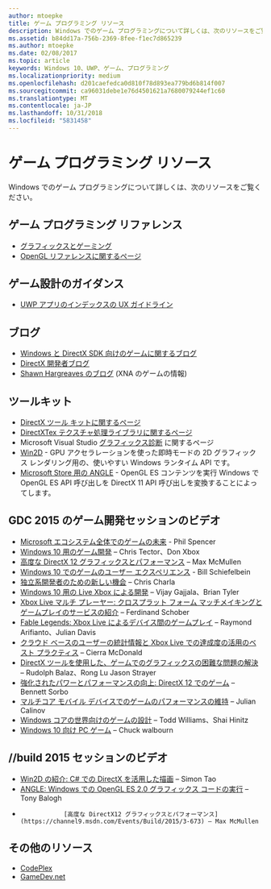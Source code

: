 ```yaml
---
author: mtoepke
title: ゲーム プログラミング リソース
description: Windows でのゲーム プログラミングについて詳しくは、次のリソースをご覧ください。
ms.assetid: b84dd17a-756b-2369-8fee-f1ec7d865239
ms.author: mtoepke
ms.date: 02/08/2017
ms.topic: article
keywords: Windows 10、UWP、ゲーム、プログラミング
ms.localizationpriority: medium
ms.openlocfilehash: d201caefedca0d810f78d893ea779bd6b814f007
ms.sourcegitcommit: ca96031debe1e76d4501621a7680079244ef1c60
ms.translationtype: MT
ms.contentlocale: ja-JP
ms.lasthandoff: 10/31/2018
ms.locfileid: "5831458"
---
```

# <a name="game-programming-resources"></a>ゲーム プログラミング リソース




Windows でのゲーム プログラミングについて詳しくは、次のリソースをご覧ください。

## <a name="game-programming-reference"></a>ゲーム プログラミング リファレンス


-   [グラフィックスとゲーミング](https://msdn.microsoft.com/library/windows/desktop/ee663279)
-   [OpenGL リファレンスに関するページ](http://go.microsoft.com/fwlink/p/?LinkID=288875)

## <a name="game-design-guidance"></a>ゲーム設計のガイダンス


-   [UWP アプリのインデックスの UX ガイドライン](https://msdn.microsoft.com/library/windows/apps/hh465424)

## <a name="blogs"></a>ブログ


-   [Windows と DirectX SDK 向けのゲームに関するブログ]( http://go.microsoft.com/fwlink/p/?LinkID=288873)
-   [DirectX 開発者ブログ]( http://go.microsoft.com/fwlink/p/?LinkID=288874)
-   [Shawn Hargreaves のブログ]( http://go.microsoft.com/fwlink/p/?LinkID=288872) (XNA のゲームの情報)

## <a name="toolkits"></a>ツールキット


-   [DirectX ツール キットに関するページ](  http://go.microsoft.com/fwlink/p/?LinkID=248929)
-   [DirectXTex テクスチャ処理ライブラリに関するページ](  http://go.microsoft.com/fwlink/p/?LinkID=248926)
-   Microsoft Visual Studio [ グラフィックス診断](https://msdn.microsoft.com/library/windows/apps/hh873207.aspx) に関するページ
-   [Win2D](https://github.com/Microsoft/Win2D) - GPU アクセラレーションを使った即時モードの 2D グラフィックス レンダリング用の、使いやすい Windows ランタイム API です。
-   [Microsoft Store 用の ANGLE](http://go.microsoft.com/fwlink/p/?linkid=618387) - OpenGL ES コンテンツを実行 Windows で OpenGL ES API 呼び出しを DirectX 11 API 呼び出しを変換することによってします。

## <a name="gdc-2015-game-dev-session-videos"></a>GDC 2015 のゲーム開発セッションのビデオ


-   [Microsoft エコシステム全体でのゲームの未来](http://channel9.msdn.com/Events/GDC/GDC-2015/The-Future-of-Gaming-Across-the-Microsoft-Ecosystem) - Phil Spencer
-   [Windows 10 用のゲーム開発](http://channel9.msdn.com/Events/GDC/GDC-2015/Developing-Games-for-Windows-10) – Chris Tector、Don Xbox
-   [高度な DirectX 12 グラフィックスとパフォーマンス](http://channel9.msdn.com/Events/GDC/GDC-2015/Advanced-DirectX12-Graphics-and-Performance) – Max McMullen
-   [Windows 10 でのゲームのユーザー エクスペリエンス](http://channel9.msdn.com/Events/GDC/GDC-2015/Gaming-Consumer-Experience-on-Windows-10) - Bill Schiefelbein
-   [独立系開発者のための新しい機会](http://channel9.msdn.com/Events/GDC/GDC-2015/New-Opportunities-for-Independent-Developers) – Chris Charla
-   [Windows 10 用の Live Xbox による開発](http://channel9.msdn.com/Events/GDC/GDC-2015/Developing-with-Xbox-Live-for-Windows-10) – Vijay Gajjala、Brian Tyler
-   [Xbox Live マルチ プレーヤー: クロスプラット フォーム マッチメイキングとゲームプレイのサービスの紹介](http://channel9.msdn.com/Events/GDC/GDC-2015/Xbox-Live-Multiplayer-Introducing-services-for-cross-platform-matchmaking-and-gameplay) – Ferdinand Schober
-   [Fable Legends: Xbox Live によるデバイス間のゲームプレイ](http://channel9.msdn.com/Events/GDC/GDC-2015/Fable-Legends-Cross-device-Gameplay-with-Xbox-Live) – Raymond Arifianto、Julian Davis
-   [クラウド ベースのユーザーの統計情報と Xbox Live での達成度の活用のベスト プラクティス](http://channel9.msdn.com/Events/GDC/GDC-2015/Best-Practices-for-Leveraging-Cloud-Based-User-Stats-and-Achievements-in-Xbox-Live) – Cierra McDonald
-   [DirectX ツールを使用した、ゲームでのグラフィックスの困難な問題の解決](http://channel9.msdn.com/Events/GDC/GDC-2015/Solve-the-Tough-Graphics-Problems-with-your-Game-Using-DirectX-Tools) – Rudolph Balaz、Rong Lu Jason Strayer
-   [強化されたパワーとパフォーマンスの向上: DirectX 12 でのゲーム](http://channel9.msdn.com/Events/GDC/GDC-2015/Better-Power-Better-Performance-Your-Game-on-DirectX12) – Bennett Sorbo
-   [マルチコア モバイル デバイスでのゲームのパフォーマンスの維持](http://channel9.msdn.com/Events/GDC/GDC-2015/Sustained-gaming-performance-in-multi-core-mobile-devices) – Julian Calinov
-   [Windows コアの世界向けのゲームの設計](http://channel9.msdn.com/Events/GDC/GDC-2015/Designing-Games-for-a-Windows-Core-World) – Todd Williams、Shai Hinitz
-   [Windows 10 向け PC ゲーム](http://channel9.msdn.com/Events/GDC/GDC-2015/PC-Games-for-Windows-10) – Chuck walbourn

## <a name="build-2015-session-videos"></a>//build 2015 セッションのビデオ


-   [Win2D の紹介: C# での DirectX を活用した描画](https://channel9.msdn.com/Events/Build/2015/2-631) – Simon Tao
-   [ANGLE: Windows での OpenGL ES 2.0 グラフィックス コードの実行](https://channel9.msdn.com/Events/Build/2015/3-686) – Tony Balogh
-                 [高度な DirectX12 グラフィックスとパフォーマンス](https://channel9.msdn.com/Events/Build/2015/3-673) – Max McMullen

## <a name="other-resources"></a>その他のリソース


-   [CodePlex](http://go.microsoft.com/fwlink/p/?LinkID=76627)
-   [GameDev.net](http://go.microsoft.com/fwlink/p/?LinkID=288870)

 

 





